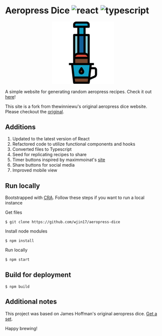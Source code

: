 # Aeropress Dice ![react](https://img.shields.io/badge/React-%5E17.0.1-blue) ![typescript](https://img.shields.io/badge/Typescript-%5E4.1.3-blue)

<p align="center">
<img alt="Aeropress" src="https://raw.githubusercontent.com/wjin17/aeropress-dice/bdc626408e634afdb61b239aaf29ae194cf941d7/src/static/images/aeropress.svg" width="40%" />
</p>

A simple website for generating random aeropress recipes. Check it out [here](https://wjin17.github.io/aeropress-dice/?seed=thanks+for+visiting%21)!

This site is a fork from thewinniewu's original aeropress dice website. Please checkout the [original](https://thewinniewu.github.io/aeropress-dice/).

## Additions

1. Updated to the latest version of React
2. Refactored code to utilize functional components and hooks
3. Converted files to Typescript
4. Seed for replicating recipes to share
5. Timer buttons inspired by maximmoinat's [site](https://maximmoinat.github.io/aeropress-dice/)
6. Share buttons for social media
7. Improved mobile view

## Run locally

Bootstrapped with [CRA](https://github.com/facebookincubator/create-react-app). Follow these steps if you want to run a local instance

Get files

```
$ git clone https://github.com/wjin17/aeropress-dice
```

Install node modules

```
$ npm install
```

Run locally

```
$ npm start
```

## Build for deployment

```
$ npm build
```

## Additional notes

This project was based on James Hoffman's original aeropress dice. [Get a set](https://aero.press/products/brew-recipe-dice).

Happy brewing!
